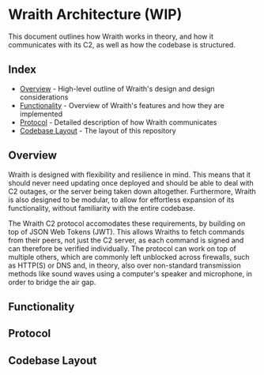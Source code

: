 # Wraith Architecture (WIP)
This document outlines how Wraith works in theory, and how it communicates with its C2, as well as how the codebase is structured.

## Index
- [Overview](#) - High-level outline of Wraith's design and design considerations
- [Functionality](#) - Overview of Wraith's features and how they are implemented
- [Protocol](#) - Detailed description of how Wraith communicates
- [Codebase Layout](#) - The layout of this repository

## Overview
Wraith is designed with flexibility and resilience in mind. This means that it should never need updating once deployed and should be able to deal with C2 outages, or the server being taken down altogether. Furthermore, Wraith is also designed to be modular, to allow for effortless expansion of its functionality, without familiarity with the entire codebase.

The Wraith C2 protocol accomodates these requirements, by building on top of JSON Web Tokens (JWT). This allows Wraiths to fetch commands from their peers, not just the C2 server, as each command is signed and can therefore be verified individually. The protocol can work on top of multiple others, which are commonly left unblocked across firewalls, such as HTTP(S) or DNS and, in theory, also over non-standard transmission methods like sound waves using a computer's speaker and microphone, in order to bridge the air gap.

## Functionality

## Protocol

## Codebase Layout